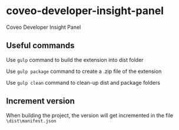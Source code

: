 # coveo-developer-insight-panel
Coveo Developer Insight Panel


## Useful commands

Use `gulp` command to build the extension into dist folder

Use `gulp package` command to create a .zip file of the extension

Use `gulp clean` command to clean-up dist and package folders


## Increment version

When building the project, the version will get incremented in the file `\dist\manifest.json`